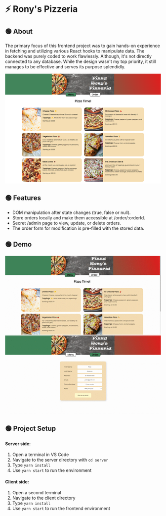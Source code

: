 
# ⚡ Rony's Pizzeria

## 🟢 About

The primary focus of this frontend project was to gain hands-on experience in fetching and utilizing various React hooks to manipulate data. The backend was purely coded to work flawlessly. Although, it's not directly connected to any database. While the design wasn't my top priority, it still manages to be effective and serves its purpose splendidly. 

![mvp demo](./mvp.png)

## 🟢 Features

- DOM manipulation after state changes (true, false or null).
- Store orders locally and make them accessible at /order/:orderId.
- Secret /admin page to view, update, or delete orders.
- The order form for modification is pre-filled with the stored data.

## 🟢 Demo
![demo1](./demo1.gif)
![demo2](./demo2.gif)

## 🟢 Project Setup
#### Server side: 
1. Open a terminal in VS Code
2. Navigate to the server directory with `cd server`
3. Type `yarn install`
4. Use `yarn start` to run the environment

#### Client side:
1. Open a second terminal
2. Navigate to the client directory
3. Type `yarn install`
4. Use `yarn start` to run the frontend environment